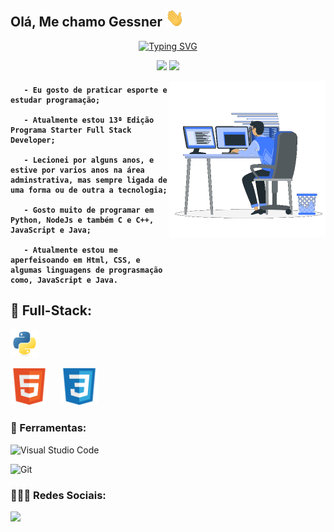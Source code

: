## Olá, Me chamo Gessner <img src="https://raw.githubusercontent.com/ABSphreak/ABSphreak/master/gifs/Hi.gif" width="30px">

<p align="center">
  <a href="https://git.io/typing-svg"><img src="https://readme-typing-svg.demolab.com?font=Fira+Code&pause=500&color=0AFF13&background=FFF3F500&center=true&vCenter=true&width=450&lines=Salda%C3%A7%C3%B5es+a+todos..%26hearts%2C;Sou+estudante+Full+Stack+Developer;+pela+Growdever%2C;e+de+Engenharia++da+computa%C3%A7%C3%A3o%2C;Amo+aprender+novas+habilidades" alt="Typing SVG" /></a>
</p>

<p align="center">

<!--  <img src="https://cdn.dribbble.com/users/4385214/screenshots/10639794/2gui.gif" width="600px"/>  -->
  
 <img height="180em" src="https://github-readme-stats.vercel.app/api?username=gessnerbezerra&show_icons=true&theme=city_lights&include_all_commits=true&count_private=true"/>
 <img height="180em" src="https://github-readme-stats.vercel.app/api/top-langs/?username=montoyaaa&layout=compact&langs_count=7&theme=city_lights"/>
 
  <picture> <img align="right" src="https://github.com/0xAbdulKhalid/0xAbdulKhalid/raw/main/assets/mdImages/Right_Side.gif" width = 250px></picture>
  
<h4>  
 
       - Eu gosto de praticar esporte e estudar programação;
 
       - Atualmente estou 13ª Edição Programa Starter Full Stack Developer;
 
       - Lecionei por alguns anos, e estive por varios anos na área adminstrativa, mas sempre ligada de uma forma ou de outra a tecnologia;
 
       - Gosto muito de programar em Python, NodeJs e também C e C++, JavaScript e Java;
 
       - Atualmente estou me aperfeisoando em Html, CSS, e algumas linguagens de prograsmação como, JavaScript e Java.

</h4>

<h2> 🚀 Full-Stack: </h2>

<p align="center">
  
  
<img src="https://raw.githubusercontent.com/devicons/devicon/master/icons/python/python-original.svg" alt="imagem" width="45"> &nbsp;

<img src="https://raw.githubusercontent.com/devicons/devicon/master/icons/html5/html5-original.svg" alt="imagem" width="60"> &nbsp;
&nbsp;
<img src="https://raw.githubusercontent.com/devicons/devicon/master/icons/css3/css3-original.svg" alt="imagem" width="60"> &nbsp;
&nbsp;

### 🔧 Ferramentas:<br>


 
<img height="45" title="Visual Studio Code" alt="Visual Studio Code" src="https://cdn.jsdelivr.net/gh/devicons/devicon/icons/vscode/vscode-original.svg"> &nbsp;

<img height="45" title="Git" alt="Git" src="https://cdn.jsdelivr.net/gh/devicons/devicon/icons/git/git-original.svg"> &nbsp;
  
### 👨🏻‍💻 Redes Sociais:

<a href="https://www.linkedin.com/in/gessner-de-oliveira-bezerra-a9908b42/" target="_blank" alt="Minha pagina Linkedin">
   <img src="https://img.shields.io/badge/LinkedIn-0077B5?style=for-the-badge&logo=linkedin&logoColor=white"/>
</a>

</p>
